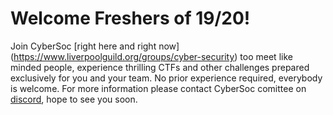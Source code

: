 # Welcome Freshers of 19/20!
Join CyberSoc [right here and right now] (https://www.liverpoolguild.org/groups/cyber-security) too meet like minded people, experience thrilling CTFs and other challenges prepared exclusively for you and your team. No prior experience required, everybody is welcome.
For more information please contact CyberSoc comittee on [discord](https://www.invite.gg/CyberSoc), hope to see you soon.


